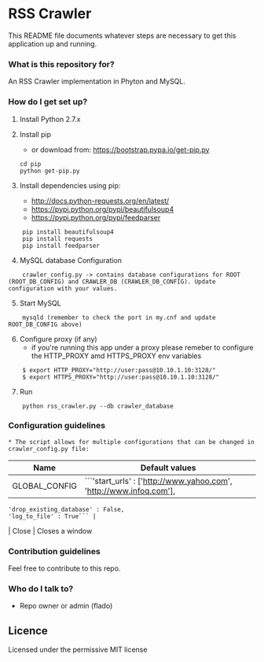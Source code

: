 # RSS Crawler #

This README file documents whatever steps are necessary to get this application up and running.

### What is this repository for? ###

An RSS Crawler implementation in Phyton and MySQL.

### How do I get set up? ###

1. Install Python 2.7.x

2. Install pip
	* or download from:  https://bootstrap.pypa.io/get-pip.py

	```
	cd pip
	python get-pip.py
	```
3. Install dependencies using pip:
	* http://docs.python-requests.org/en/latest/
	* https://pypi.python.org/pypi/beautifulsoup4
	* https://pypi.python.org/pypi/feedparser

```
	pip install beautifulsoup4
	pip install requests
	pip install feedparser
```

4. MySQL database Configuration
```
	crawler_config.py -> contains database configurations for ROOT (ROOT_DB_CONFIG) and CRAWLER_DB (CRAWLER_DB_CONFIG). Update configuration with your values.
```

5. Start MySQL
```
	mysqld (remember to check the port in my.cnf and update ROOT_DB_CONFIG above)
```

6. Configure proxy (if any)
	* if you're running this app under a proxy please remeber to configure the HTTP_PROXY amd HTTPS_PROXY env variables
```
	$ export HTTP_PROXY="http://user:pass@10.10.1.10:3128/"
	$ export HTTPS_PROXY="http://user:pass@10.10.1.10:3128/"
```	

7. Run 
```
	python rss_crawler.py --db crawler_database
```


### Configuration guidelines ###
	* The script allows for multiple configurations that can be changed in crawler_config.py file:
	
| Name | Default values          |
| ------------- | ----------- |
| GLOBAL_CONFIG      | ```'start_urls' : ['http://www.yahoo.com', 'http://www.infoq.com'],
	'drop_existing_database' : False,
	'log_to_file' : True``` |
| Close     | Closes a window    



### Contribution guidelines ###

Feel free to contribute to this repo. 

### Who do I talk to? ###

* Repo owner or admin (flado)

## Licence
Licensed under the permissive MIT license
